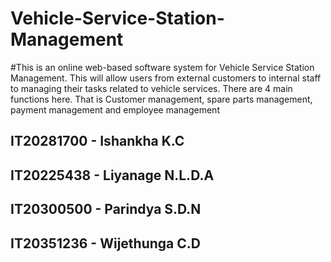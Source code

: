 # Vehicle-Service-Station-Management

#This is an online web-based software system for Vehicle Service Station Management. This will allow users from external customers to internal staff to managing their tasks related to vehicle services. There are 4 main functions here. That is Customer management, spare parts management, payment management and employee management

## IT20281700 - Ishankha K.C
## IT20225438 - Liyanage N.L.D.A
## IT20300500 - Parindya S.D.N
## IT20351236 - Wijethunga C.D